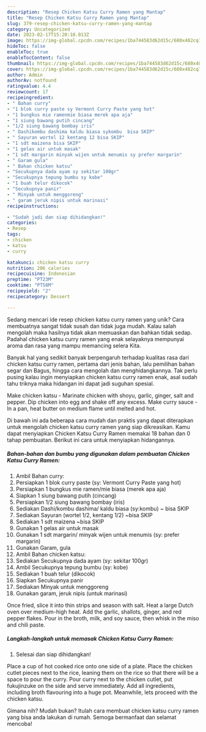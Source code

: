```yaml
---
description: "Resep Chicken Katsu Curry Ramen yang Mantap"
title: "Resep Chicken Katsu Curry Ramen yang Mantap"
slug: 379-resep-chicken-katsu-curry-ramen-yang-mantap
category: Uncategorized
date: 2023-02-17T15:20:10.013Z
image: https://img-global.cpcdn.com/recipes/1ba744583d62d15c/680x482cq70/chicken-katsu-curry-ramen-foto-resep-utama.jpg
hideToc: false
enableToc: true
enableTocContent: false
thumbnail: https://img-global.cpcdn.com/recipes/1ba744583d62d15c/680x482cq70/chicken-katsu-curry-ramen-foto-resep-utama.jpg
cover: https://img-global.cpcdn.com/recipes/1ba744583d62d15c/680x482cq70/chicken-katsu-curry-ramen-foto-resep-utama.jpg
author: Admin
authorAv: notfound
ratingvalue: 4.4
reviewcount: 17
recipeingredient:
- " Bahan curry"
- "1 blok curry paste sy Vermont Curry Paste yang hot"
- "1 bungkus mie ramenmie biasa merek apa aja"
- "1 siung bawang putih cincang"
- "1/2 siung bawang bombay iris"
- " Dashikombu dashima kaldu biasa sykombu  bisa SKIP"
- " Sayuran wortel 12 kentang 12 bisa SKIP"
- "1 sdt maizena bisa SKIP"
- "1 gelas air untuk masak"
- "1 sdt margarin minyak wijen untuk menumis sy prefer margarin"
- " Garam gula"
- " Bahan chicken katsu"
- "Secukupnya dada ayam sy sekitar 100gr"
- "Secukupnya tepung bumbu sy kobe"
- "1 buah telur dikocok"
- "Secukupnya panir"
- " Minyak untuk menggoreng"
- " garam jeruk nipis untuk marinasi"
recipeinstructions:

- "Sudah jadi dan siap dihidangkan!"
categories:
- Resep
tags:
- chicken
- katsu
- curry

katakunci: chicken katsu curry 
nutrition: 206 calories
recipecuisine: Indonesian
preptime: "PT23M"
cooktime: "PT58M"
recipeyield: "2"
recipecategory: Dessert

---
```





Sedang mencari ide resep chicken katsu curry ramen yang unik? Cara membuatnya sangat tidak susah dan tidak juga mudah. Kalau salah mengolah maka hasilnya tidak akan memuaskan dan bahkan tidak sedap. Padahal chicken katsu curry ramen yang enak selayaknya mempunyai aroma dan rasa yang mampu memancing selera Kita.





Banyak hal yang sedikit banyak berpengaruh terhadap kualitas rasa dari chicken katsu curry ramen, pertama dari jenis bahan, lalu pemilihan bahan segar dan Bagus, hingga cara mengolah dan menghidangkannya. Tak perlu pusing kalau ingin menyiapkan chicken katsu curry ramen enak,      asal sudah tahu triknya maka hidangan ini dapat jadi suguhan spesial.














Make chicken katsu - Marinate chicken with shoyu, garlic, ginger, salt and pepper. Dip chicken into egg and shake off any excess. Make curry sauce - In a pan, heat butter on medium flame until melted and hot.






Di bawah ini ada beberapa cara mudah dan praktis yang dapat diterapkan untuk mengolah chicken katsu curry ramen yang siap dikreasikan. Kamu dapat menyiapkan Chicken Katsu Curry Ramen memakai 18 bahan dan 0 tahap pembuatan. Berikut ini cara untuk menyiapkan hidangannya.

<!--inarticleads1-->

##### Bahan-bahan dan bumbu yang digunakan dalam pembuatan Chicken Katsu Curry Ramen:

1. Ambil  Bahan curry:
1. Persiapkan 1 blok curry paste (sy: Vermont Curry Paste yang hot)
1. Persiapkan 1 bungkus mie ramen/mie biasa (merek apa aja)
1. Siapkan 1 siung bawang putih (cincang)
1. Persiapkan 1/2 siung bawang bombay (iris)
1. Sediakan  Dashi/kombu dashima/ kaldu biasa (sy:kombu) ~ bisa SKIP
1. Sediakan  Sayuran (wortel 1/2, kentang 1/2) ~bisa SKIP
1. Sediakan 1 sdt maizena ~bisa SKIP
1. Gunakan 1 gelas air untuk masak
1. Gunakan 1 sdt margarin/ minyak wijen untuk menumis (sy: prefer margarin)
1. Gunakan  Garam, gula
1. Ambil  Bahan chicken katsu:
1. Sediakan Secukupnya dada ayam (sy: sekitar 100gr)
1. Ambil Secukupnya tepung bumbu (sy: kobe)
1. Sediakan 1 buah telur (dikocok)
1. Siapkan Secukupnya panir
1. Sediakan  Minyak untuk menggoreng
1. Gunakan  garam, jeruk nipis (untuk marinasi)


Once fried, slice it into thin strips and season with salt. Heat a large Dutch oven over medium-high heat. Add the garlic, shallots, ginger, and red pepper flakes. Pour in the broth, milk, and soy sauce, then whisk in the miso and chili paste. 

<!--inarticleads2-->

##### Langkah-langkah untuk memasak Chicken Katsu Curry Ramen:


1. Selesai dan siap dihidangkan!

Place a cup of hot cooked rice onto one side of a plate. Place the chicken cutlet pieces next to the rice, leaning them on the rice so that there will be a space to pour the curry. Pour curry next to the chicken cutlet, put fukujinzuke on the side and serve immediately. Add all ingredients, including broth flavouring into a huge pot. Meanwhile, lets proceed with the chicken katsu. 

Gimana nih? Mudah bukan? Itulah cara membuat chicken katsu curry ramen yang bisa anda lakukan di rumah. Semoga bermanfaat dan selamat mencoba!
